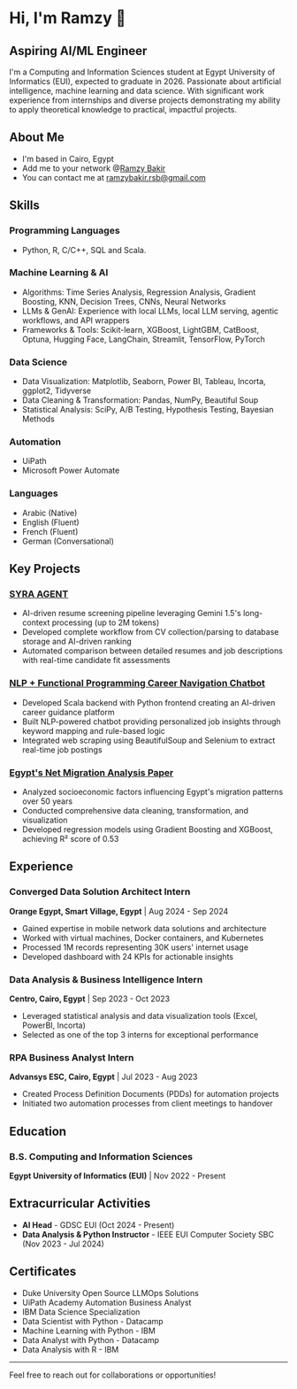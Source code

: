 # Hi, I'm Ramzy 👋

## Aspiring AI/ML Engineer

I'm a Computing and Information Sciences student at Egypt University of Informatics (EUI), expected to graduate in 2026. Passionate about artificial intelligence, machine learning and data science. With significant work experience from internships and diverse projects demonstrating my ability to apply theoretical knowledge to practical, impactful projects.

## About Me
- I'm based in Cairo, Egypt
- Add me to your network @[Ramzy Bakir](https://www.linkedin.com/in/ramzy-bakir)
- You can contact me at ramzybakir.rsb@gmail.com
  
## Skills

### Programming Languages
- Python, R, C/C++, SQL and Scala.

### Machine Learning & AI
- Algorithms: Time Series Analysis, Regression Analysis, Gradient Boosting, KNN, Decision Trees, CNNs, Neural Networks
- LLMs & GenAI: Experience with local LLMs, local LLM serving, agentic workflows, and API wrappers
- Frameworks & Tools: Scikit-learn, XGBoost, LightGBM, CatBoost, Optuna, Hugging Face, LangChain, Streamlit, TensorFlow, PyTorch

### Data Science
- Data Visualization: Matplotlib, Seaborn, Power BI, Tableau, Incorta, ggplot2, Tidyverse
- Data Cleaning & Transformation: Pandas, NumPy, Beautiful Soup
- Statistical Analysis: SciPy, A/B Testing, Hypothesis Testing, Bayesian Methods

### Automation
- UiPath
- Microsoft Power Automate

### Languages
- Arabic (Native)
- English (Fluent)
- French (Fluent)
- German (Conversational)

## Key Projects

### [SYRA AGENT](https://github.com/RamzyBakir/syra-agent)
- AI-driven resume screening pipeline leveraging Gemini 1.5's long-context processing (up to 2M tokens)
- Developed complete workflow from CV collection/parsing to database storage and AI-driven ranking
- Automated comparison between detailed resumes and job descriptions with real-time candidate fit assessments

### [NLP + Functional Programming Career Navigation Chatbot](https://github.com/RamzyBakir/Career-Navigator-Chatbot)
- Developed Scala backend with Python frontend creating an AI-driven career guidance platform
- Built NLP-powered chatbot providing personalized job insights through keyword mapping and rule-based logic
- Integrated web scraping using BeautifulSoup and Selenium to extract real-time job postings

### [Egypt's Net Migration Analysis Paper](https://github.com/RamzyBakir/Unraveling-Egypt-s-Net-Migration-Patterns-A-Time-Series-Economical-and-Sociopolitical-Analysis)
- Analyzed socioeconomic factors influencing Egypt's migration patterns over 50 years
- Conducted comprehensive data cleaning, transformation, and visualization
- Developed regression models using Gradient Boosting and XGBoost, achieving R² score of 0.53

## Experience

### Converged Data Solution Architect Intern
**Orange Egypt, Smart Village, Egypt** | Aug 2024 - Sep 2024
- Gained expertise in mobile network data solutions and architecture
- Worked with virtual machines, Docker containers, and Kubernetes
- Processed 1M records representing 30K users' internet usage
- Developed dashboard with 24 KPIs for actionable insights

### Data Analysis & Business Intelligence Intern
**Centro, Cairo, Egypt** | Sep 2023 - Oct 2023
- Leveraged statistical analysis and data visualization tools (Excel, PowerBI, Incorta)
- Selected as one of the top 3 interns for exceptional performance

### RPA Business Analyst Intern
**Advansys ESC, Cairo, Egypt** | Jul 2023 - Aug 2023
- Created Process Definition Documents (PDDs) for automation projects
- Initiated two automation processes from client meetings to handover

## Education

### B.S. Computing and Information Sciences
**Egypt University of Informatics (EUI)** | Nov 2022 - Present

## Extracurricular Activities

- **AI Head** - GDSC EUI (Oct 2024 - Present)
- **Data Analysis & Python Instructor** - IEEE EUI Computer Society SBC (Nov 2023 - Jul 2024)

## Certificates

- Duke University Open Source LLMOps Solutions
- UiPath Academy Automation Business Analyst
- IBM Data Science Specialization
- Data Scientist with Python - Datacamp
- Machine Learning with Python - IBM
- Data Analyst with Python - Datacamp
- Data Analysis with R - IBM

---

Feel free to reach out for collaborations or opportunities!
